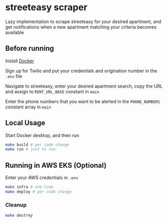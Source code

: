 # streeteasy scraper

Lazy implementation to scrape streeteasy for your desired apartment, and get notifications when a new apartment matching your criteria becomes available

## Before running

Install [Docker](https://docs.docker.com/get-docker/)

Sign up for Twilio and put your credentials and origination number in the `.env` file

Navigate to streeteasy, enter your desired apartment search, copy the URL and assign to `RENT_URL_BASE` constant in `main`

Enter the phone numbers that you want to be alerted in the `PHONE_NUMBERS` constant array in `main`

## Local Usage

Start Docker desktop, and then run

```bash
make build # per code change
make run # just to run
```

## Running in AWS EKS (Optional)
Enter your AWS credentials in `.env`

```bash
make infra # one-time
make deploy # per code change
```

### Cleanup
```bash
make destroy
```
